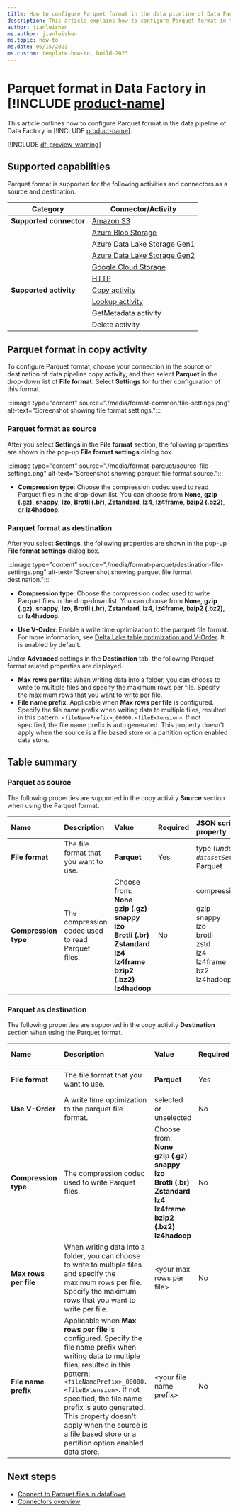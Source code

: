 ```yaml
---
title: How to configure Parquet format in the data pipeline of Data Factory in Microsoft Fabric
description: This article explains how to configure Parquet format in the data pipeline of Data Factory in Microsoft Fabric.
author: jianleishen
ms.author: jianleishen
ms.topic: how-to
ms.date: 06/15/2023
ms.custom: template-how-to, build-2023
---
```


# Parquet format in Data Factory in [!INCLUDE [product-name](../includes/product-name.md)]

This article outlines how to configure Parquet format in the data pipeline of Data Factory in [!INCLUDE [product-name](../includes/product-name.md)].

[!INCLUDE [df-preview-warning](includes/data-factory-preview-warning.md)]

## Supported capabilities

Parquet format is supported for the following activities and connectors as a source and destination.

| Category | Connector/Activity |
|---|---|
| **Supported connector** | [Amazon S3](connector-amazon-s3-copy-activity.md) |
|  | [Azure Blob Storage](connector-azure-blob-storage-copy-activity.md) |
|  | Azure Data Lake Storage Gen1 |
|  | [Azure Data Lake Storage Gen2](connector-azure-data-lake-storage-gen2-copy-activity.md)|
|  | [Google Cloud Storage](connector-google-cloud-storage-copy-activity.md) |
|  | [HTTP](connector-http-copy-activity.md)|
| **Supported activity** | [Copy activity](copy-data-activity.md) |
|  | [Lookup activity](lookup-activity.md) |
|  | GetMetadata activity |
|  | Delete activity |

## Parquet format in copy activity

To configure Parquet format, choose your connection in the source or destination of data pipeline copy activity, and then select **Parquet** in the drop-down list of **File format**. Select **Settings** for further configuration of this format.

:::image type="content" source="./media/format-common/file-settings.png" alt-text="Screenshot showing file format settings.":::

### Parquet format as source

After you select **Settings** in the **File format** section, the following properties are shown in the pop-up **File format settings** dialog box.

:::image type="content" source="./media/format-parquet/source-file-settings.png" alt-text="Screenshot showing parquet file format source.":::

- **Compression type**: Choose the compression codec used to read Parquet files in the drop-down list. You can choose from **None**, **gzip (.gz)**, **snappy**, **lzo**, **Brotli (.br)**, **Zstandard**, **lz4**, **lz4frame**, **bzip2 (.bz2)**, or **lz4hadoop**.

### Parquet format as destination

After you select **Settings**, the following properties are shown in the pop-up **File format settings** dialog box.

:::image type="content" source="./media/format-parquet/destination-file-settings.png" alt-text="Screenshot showing parquet file format destination.":::

- **Compression type**: Choose the compression codec used to write Parquet files in the drop-down list. You can choose from **None**, **gzip (.gz)**, **snappy**, **lzo**, **Brotli (.br)**, **Zstandard**, **lz4**, **lz4frame**, **bzip2 (.bz2)**, or **lz4hadoop**.

- **Use V-Order**: Enable a write time optimization to the parquet file format. For more information, see [Delta Lake table optimization and V-Order](../data-engineering/delta-optimization-and-v-order.md). It is enabled by default.

Under **Advanced** settings in the **Destination** tab, the following Parquet format related properties are displayed.

- **Max rows per file**: When writing data into a folder, you can choose to write to multiple files and specify the maximum rows per file. Specify the maximum rows that you want to write per file.
- **File name prefix**: Applicable when **Max rows per file** is configured. Specify the file name prefix when writing data to multiple files, resulted in this pattern: `<fileNamePrefix>_00000.<fileExtension>`. If not specified, the file name prefix is auto generated. This property doesn't apply when the source is a file based store or a partition option enabled data store.

## Table summary

### Parquet as source

The following properties are supported in the copy activity **Source** section when using the Parquet format.

|Name |Description |Value|Required |JSON script property |
|:---|:---|:---|:---|:---|
| **File format**|The file format that you want to use.| **Parquet**|Yes|type (*under `datasetSettings`*):<br>Parquet|
|**Compression type**|The compression codec used to read Parquet files.|Choose from: <br>**None** <br>**gzip (.gz)**<br>**snappy**<br>**lzo**<br>**Brotli (.br)**<br>**Zstandard**<br>**lz4**<br>**lz4frame**<br>**bzip2 (.bz2)**<br>**lz4hadoop** |No|compressionCodec: <br><br>gzip<br>snappy<br>lzo<br>brotli<br>zstd<br>lz4<br>lz4frame<br>bz2<br>lz4hadoop|

### Parquet as destination

The following properties are supported in the copy activity **Destination** section when using the Parquet format.

|Name |Description |Value|Required |JSON script property |
|:---|:---|:---|:---|:---|
| **File format**|The file format that you want to use.| **Parquet**|Yes|type (*under `datasetSettings`*):<br>Parquet|
| **Use V-Order**|A write time optimization to the parquet file format.| selected or unselected|No |enableVertiParquet|
|**Compression type**|The compression codec used to write Parquet files.|Choose from: <br>**None** <br>**gzip (.gz)**<br>**snappy**<br>**lzo**<br>**Brotli (.br)**<br>**Zstandard**<br>**lz4**<br>**lz4frame**<br>**bzip2 (.bz2)**<br>**lz4hadoop** |No|compressionCodec: <br><br>gzip<br>snappy<br>lzo<br>brotli<br>zstd<br>lz4<br>lz4frame<br>bz2<br>lz4hadoop|
|**Max rows per file**| When writing data into a folder, you can choose to write to multiple files and specify the maximum rows per file. Specify the maximum rows that you want to write per file.|\<your max rows per file> | No| maxRowsPerFile |
|**File name prefix**| Applicable when **Max rows per file** is configured. Specify the file name prefix when writing data to multiple files, resulted in this pattern: `<fileNamePrefix>_00000.<fileExtension>`. If not specified, the file name prefix is auto generated. This property doesn't apply when the source is a file based store or a partition option enabled data store.|\<your file name prefix> |No| fileNamePrefix|

## Next steps

- [Connect to Parquet files in dataflows](connector-parquet-dataflows.md)
- [Connectors overview](connector-overview.md)
